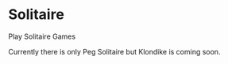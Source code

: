 # Solitaire

Play Solitaire Games

Currently there is only Peg Solitaire but Klondike is coming soon.
